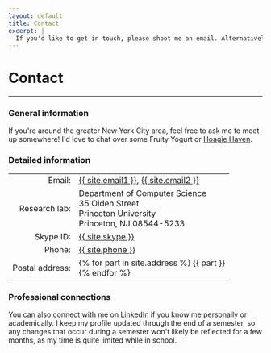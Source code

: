 ```yaml
---
layout: default
title: Contact
excerpt: |
  If you'd like to get in touch, please shoot me an email. Alternatively, if you're around the greater Princeton area, feel free to ask me to meet up somewhere! I'd love to chat over some Hoagie Haven.
---
```


# Contact

----

### General information

If you're around the greater New York City area, feel free to ask me to meet up
somewhere! I'd love to chat over some Fruity Yogurt or [Hoagie Haven][hoagie].

### Detailed information

<div class="contact">
  <table>
    <tbody>
      <tr>
        <td align="right">
          Email:
        </td>
        <td>
          <a href="mailto:{{site.email1}}">{{ site.email1 }}</a>,
          <a href="mailto:{{site.email2}}">{{ site.email2 }}</a>
        </td>
      </tr>
      <tr>
        <td align="right">
          Research lab:
        </td>
        <td>
          Department of Computer Science<br>
          35 Olden Street<br>
          Princeton University<br>
          Princeton, NJ 08544-5233
        </td>
      </tr>
      <tr>
        <td align="right">
          Skype ID:</td>
        <td>
          <a href="skype:{{site.skype}}?userinfo">{{ site.skype }}</a>
        </td>
      </tr>
      <tr>
        <td align="right">
          Phone:
        </td>
        <td>
          <a href="tel:{{site.phone}}">{{ site.phone }}</a>
        </td>
      </tr>
      <tr>
        <td align="right">
          Postal address:
        </td>
        <td>
          {% for part in site.address %}
            {{ part }}<br>
          {% endfor %}
        </td>
      </tr>
    </tbody>
  </table>
</div>

### Professional connections

You can also connect with me on [LinkedIn][] if you know me personally or
academically. I keep my profile updated through the end of a semester, so any
changes that occur during a semester won't likely be reflected for a few months,
as my time is quite limited while in school.

[hoagie]:    {{site.base}}/media/hoagie-haven.jpg
[linkedin]:  {{site.linkedin}}
[blog]:      {{site.base}}/blog/